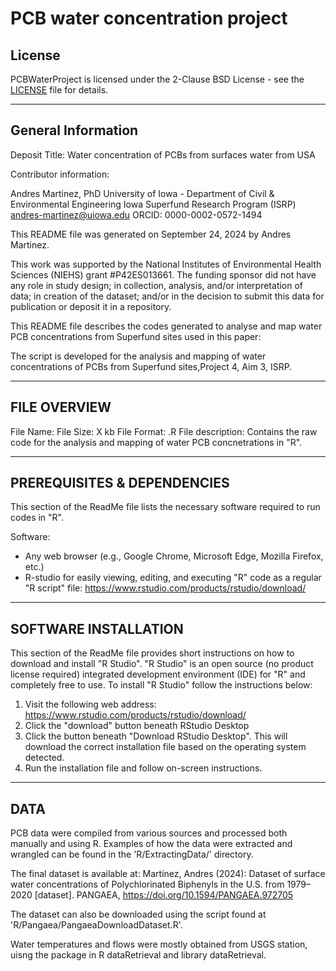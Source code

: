 # PCB water concentration project

## License

PCBWaterProject is licensed under the 2-Clause BSD License - see the [LICENSE](LICENSE) file for details.

----------------------
General Information
----------------------

Deposit Title: Water concentration of PCBs from surfaces water from USA

Contributor information:

Andres Martinez, PhD
University of Iowa - Department of Civil & Environmental Engineering
Iowa Superfund Research Program (ISRP)
andres-martinez@uiowa.edu
ORCID: 0000-0002-0572-1494

This README file was generated on September 24, 2024 by Andres Martinez.

This work was supported by the National Institutes of Environmental Health Sciences (NIEHS) grant #P42ES013661.  The funding sponsor did not have any role in study design; in collection, analysis, and/or interpretation of data; in creation of the dataset; and/or in the decision to submit this data for publication or deposit it in a repository.

This README file describes the codes generated to analyse and map water PCB concentrations from Superfund sites used in this paper:

The script is developed for the analysis and mapping of water concentrations of PCBs from Superfund sites,Project 4, Aim 3, ISRP.

--------
FILE OVERVIEW
--------

File Name: 
File Size: X kb
File Format: .R
File description: Contains the raw code for the analysis and mapping of water PCB concnetrations in "R".

--------
PREREQUISITES & DEPENDENCIES
--------

This section of the ReadMe file lists the necessary software required to run codes in "R".

Software:
- Any web browser (e.g., Google Chrome, Microsoft Edge, Mozilla Firefox, etc.)
- R-studio for easily viewing, editing, and executing "R" code as a regular "R script" file:
https://www.rstudio.com/products/rstudio/download/

--------
SOFTWARE INSTALLATION
--------

This section of the ReadMe file provides short instructions on how to download and install "R Studio".  "R Studio" is an open source (no product license required) integrated development environment (IDE) for "R" and completely free to use.  To install "R Studio" follow the instructions below:

1. Visit the following web address: https://www.rstudio.com/products/rstudio/download/
2. Click the "download" button beneath RStudio Desktop
3. Click the button beneath "Download RStudio Desktop".  This will download the correct installation file based on the operating system detected.
4. Run the installation file and follow on-screen instructions. 

--------
DATA
--------

PCB data were compiled from various sources and processed both manually and using R. Examples of how the data were extracted and wrangled can be found in the 'R/ExtractingData/' directory.

The final dataset is available at:
Martinez, Andres (2024): Dataset of surface water concentrations of Polychlorinated Biphenyls in the U.S. from 1979–2020 [dataset]. PANGAEA, https://doi.org/10.1594/PANGAEA.972705

The dataset can also be downloaded using the script found at 'R/Pangaea/PangaeaDownloadDataset.R'.

Water temperatures and flows were mostly obtained from USGS station, uisng the package in R dataRetrieval and library dataRetrieval.






